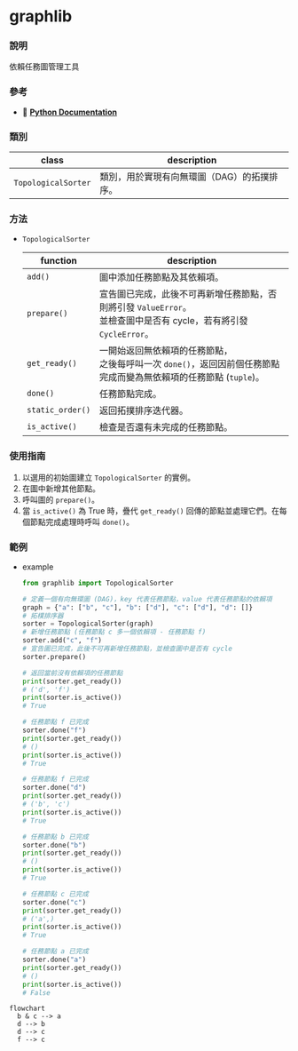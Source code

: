 # graphlib

### 說明
依賴任務圖管理工具

### 參考
+ 🔗 [**Python Documentation**](https://docs.python.org/zh-tw/3/library/graphlib.html#graphlib.prepare)

### 類別
| class               | description                                 |
| ------------------- | ------------------------------------------- |
| `TopologicalSorter` | 類別，用於實現有向無環圖（DAG）的拓撲排序。 |


### 方法

+ `TopologicalSorter`

  | function       | description                                      |
  | -------------- | ------------------------------------------------ |
  | `add()`          | 圖中添加任務節點及其依賴項。 |
  | `prepare()`      | 宣告圖已完成，此後不可再新增任務節點，否則將引發 `ValueError`。<br>並檢查圖中是否有 cycle，若有將引發 `CycleError`。 |
  | `get_ready()`    | 一開始返回無依賴項的任務節點，<br>之後每呼叫一次 `done()`，返回因前個任務節點完成而變為無依賴項的任務節點 (`tuple`)。 |
  | `done()`         | 任務節點完成。 |
  | `static_order()` | 返回拓撲排序迭代器。 |
  | `is_active()`    | 檢查是否還有未完成的任務節點。 |


### 使用指南
1. 以選用的初始圖建立 `TopologicalSorter` 的實例。
2. 在圖中新增其他節點。
3. 呼叫圖的 `prepare()`。
4. 當 `is_active()` 為 True 時，疊代 `get_ready()` 回傳的節點並處理它們。在每個節點完成處理時呼叫 `done()`。

### 範例

+ example

  ```py
  from graphlib import TopologicalSorter

  # 定義一個有向無環圖 (DAG)，key 代表任務節點，value 代表任務節點的依賴項
  graph = {"a": ["b", "c"], "b": ["d"], "c": ["d"], "d": []}
  # 拓樸排序器
  sorter = TopologicalSorter(graph)
  # 新增任務節點 (任務節點 c 多一個依賴項 - 任務節點 f)
  sorter.add("c", "f")
  # 宣告圖已完成，此後不可再新增任務節點，並檢查圖中是否有 cycle
  sorter.prepare()

  # 返回當前沒有依賴項的任務節點
  print(sorter.get_ready())
  # ('d', 'f')
  print(sorter.is_active())
  # True

  # 任務節點 f 已完成
  sorter.done("f")
  print(sorter.get_ready())
  # ()
  print(sorter.is_active())
  # True

  # 任務節點 f 已完成
  sorter.done("d")
  print(sorter.get_ready())
  # ('b', 'c')
  print(sorter.is_active())
  # True

  # 任務節點 b 已完成
  sorter.done("b")
  print(sorter.get_ready())
  # ()
  print(sorter.is_active())
  # True

  # 任務節點 c 已完成
  sorter.done("c")
  print(sorter.get_ready())
  # ('a',)
  print(sorter.is_active())
  # True

  # 任務節點 a 已完成
  sorter.done("a")
  print(sorter.get_ready())
  # ()
  print(sorter.is_active())
  # False
  ```

```mermaid
flowchart
  b & c --> a
  d --> b
  d --> c
  f --> c
```